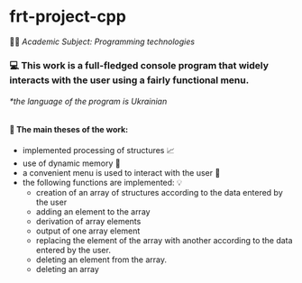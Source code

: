 # frt-project-cpp
🧑‍🎓 *Academic Subject: Programming technologies*


### 💻 This work is a full-fledged console program that widely interacts with the user using a fairly functional menu.
###### **the language of the program is Ukrainian*

#### 📌 The main theses of the work:
- implemented processing of structures 📈
- use of dynamic memory 🧠
- a convenient menu is used to interact with the user 👤
- the following functions are implemented: 💡
  - creation of an array of structures according to the data entered by the user
  - adding an element to the array
  - derivation of array elements
  - output of one array element
  - replacing the element of the array with another according to the data entered by the user.
  - deleting an element from the array.
  - deleting an array
